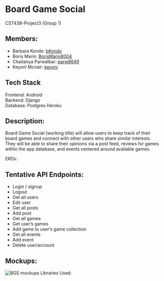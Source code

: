 # Board Game Social
CST438-Project3 (Group 1)

## Members:
- Barbara Kondo: [bKondo](https://github.com/bKondo)
- Boris Marin: [BorisMarin8004](https://github.com/BorisMarin8004)
- Chaitanya Parwatkar: [parw8649](https://github.com/parw8649)
- Keyoni Mcnair: [keyoni](https://github.com/keyoni)

## Tech Stack
Frontend: Android<br>
Backend: Django<br>
Database: Postgres Heroku<br>

## Description:<br>
Board Game Social (working title) will allow users to keep track of their board games and connect with other users who share similar interests. They will be able to share their opinions via a post feed, reviews for games within the app database, and events centered around available games.

ERDs:<br>

## Tentative API Endpoints:<br>
- Login / signup
- Logout
- Get all users
- Edit user
- Get all posts
- Add post
- Get all games
- Get user’s games
- Add game to user’s game collection
- Get all events
- Add event
- Delete user/account

## Mockups:<br>
![BGS mockups](https://github.com/parw8649/CST438-Project3/blob/patch/readme_update/proj03-group01--initial-mockups.png)
Libraries Used:<br>
